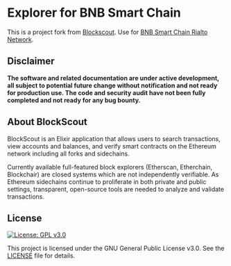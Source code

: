 # Explorer for BNB Smart Chain
This is a project fork from [Blockscout](https://github.com/poanetwork/blockscout). Use for [BNB Smart Chain Rialto Network](https://explorer.bnbchain.org/smart-testnet).

## Disclaimer
**The software and related documentation are under active development, all subject to potential future change without notification and not ready for production use. The code and security audit have not been fully completed and not ready for any bug bounty.**

## About BlockScout

BlockScout is an Elixir application that allows users to search transactions, view accounts and balances, and verify smart contracts on the Ethereum network including all forks and sidechains.

Currently available full-featured block explorers (Etherscan, Etherchain, Blockchair) are closed systems which are not independently verifiable.  As Ethereum sidechains continue to proliferate in both private and public settings, transparent, open-source tools are needed to analyze and validate transactions.

## License

[![License: GPL v3.0](https://img.shields.io/badge/License-GPL%20v3-blue.svg)](https://www.gnu.org/licenses/gpl-3.0)

This project is licensed under the GNU General Public License v3.0. See the [LICENSE](LICENSE) file for details.
